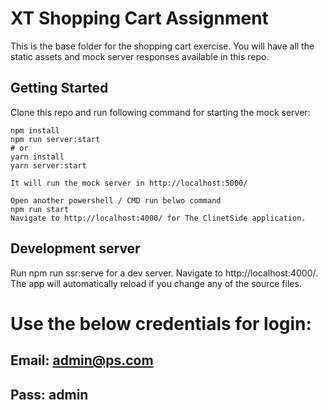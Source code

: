 # XT Shopping Cart Assignment

This is the base folder for the shopping cart exercise. You will have all the static assets and mock server responses available in this repo.

## Getting Started

Clone this repo and run following command for starting the mock server:

```
npm install
npm run server:start
# or
yarn install
yarn server:start

It will run the mock server in http://localhost:5000/

Open another powershell / CMD run belwo command
npm run start
Navigate to http://localhost:4000/ for The ClinetSide application.

```

## Development server

Run npm run ssr:serve for a dev server. Navigate to http://localhost:4000/. The app will automatically reload if you change any of the source files.

# Use the below credentials for login:

## Email: admin@ps.com

## Pass: admin
